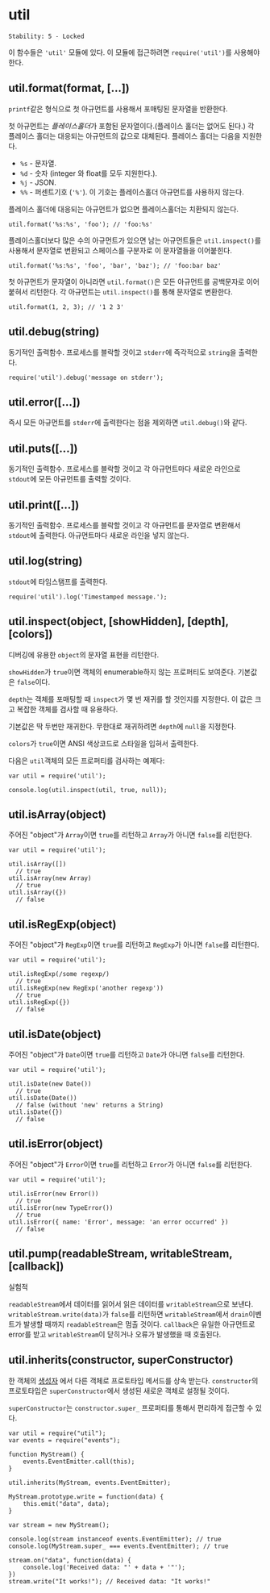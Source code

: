 # util

    Stability: 5 - Locked

이 함수들은 `'util'` 모듈에 있다. 이 모듈에 접근하려면 `require('util')`를 사용해야
한다.


## util.format(format, [...])

`printf`같은 형식으로 첫 아규먼트를 사용해서 포매팅된 문자열을 반환한다.

첫 아규먼트는 *플레이스홀더*가 포함된 문자열이다.(플레이스 홀더는 없어도 된다.)
각 플레이스 홀더는 대응되는 아규먼트의 값으로 대체된다. 플레이스 홀더는
다음을 지원한다.

* `%s` - 문자열.
* `%d` - 숫자 (integer 와 float를 모두 지원한다.).
* `%j` - JSON.
* `%%` - 퍼센트기호 (`'%'`). 이 기호는 플레이스홀더 아규먼트를 사용하지 않는다.

플레이스 홀더에 대응되는 아규먼트가 없으면 플레이스홀더는 치환되지 않는다.

    util.format('%s:%s', 'foo'); // 'foo:%s'

플레이스홀더보다 많은 수의 아규먼트가 있으면 남는 아규먼트들은 `util.inspect()`를 사용해서
문자열로 변환되고 스페이스를 구분자로 이 문자열들을 이어붙힌다.

    util.format('%s:%s', 'foo', 'bar', 'baz'); // 'foo:bar baz'

첫 아규먼트가 문자열이 아니라면 `util.format()`은 모든 아규먼트를 공백문자로 이어붙혀서
리턴한다. 각 아규먼트는 `util.inspect()`를 통해 문자열로 변환한다.

    util.format(1, 2, 3); // '1 2 3'


## util.debug(string)

동기적인 출력함수. 프로세스를 블락할 것이고 `stderr`에 즉각적으로
`string`을 출력한다.

    require('util').debug('message on stderr');

## util.error([...])

즉시 모든 아규먼트를 `stderr`에 출력한다는 점을 제외하면 `util.debug()`와 같다.

## util.puts([...])

동기적인 출력함수. 프로세스를 블락할 것이고 각 아규먼트마다 새로운 라인으로 `stdout`에 
모든 아규먼트를 출력할 것이다.

## util.print([...])

동기적인 출력함수. 프로세스를 블락할 것이고 각 아규먼트를 문자열로 변환해서 `stdout`에 
출력한다. 아규먼트마다 새로운 라인을 넣지 않는다.

## util.log(string)

`stdout`에 타임스탬프를 출력한다.

    require('util').log('Timestamped message.');


## util.inspect(object, [showHidden], [depth], [colors])

디버깅에 유용한 `object`의 문자열 표현을 리턴한다.

`showHidden`가 `true`이면 객체의 enumerable하지 않는 프로퍼티도 보여준다.
기본값은 `false`이다.

`depth`는 객체를 포매팅할 때 `inspect`가 몇 번 재귀를 할 것인지를 지정한다.
이 값은 크고 복잡한 객체를 검사할 때 유용하다.

기본값은 딱 두번만 재귀한다. 무한대로 재귀하려면 `depth`에 `null`을 지정한다.

`colors`가 `true`이면 ANSI 색상코드로 스타일을 입혀서 출력한다.

다음은 `util`객체의 모든 프로퍼티를 검사하는 예제다:

    var util = require('util');

    console.log(util.inspect(util, true, null));


## util.isArray(object)

주어진 "object"가 `Array`이면 `true`를 리턴하고 `Array`가 아니면 `false`를
리턴한다.

    var util = require('util');

    util.isArray([])
      // true
    util.isArray(new Array)
      // true
    util.isArray({})
      // false


## util.isRegExp(object)

주어진 "object"가 `RegExp`이면 `true`를 리턴하고 `RegExp`가 아니면 
`false`를 리턴한다.

    var util = require('util');

    util.isRegExp(/some regexp/)
      // true
    util.isRegExp(new RegExp('another regexp'))
      // true
    util.isRegExp({})
      // false


## util.isDate(object)

주어진 "object"가 `Date`이면 `true`를 리턴하고 `Date`가 아니면 
`false`를 리턴한다.

    var util = require('util');

    util.isDate(new Date())
      // true
    util.isDate(Date())
      // false (without 'new' returns a String)
    util.isDate({})
      // false


## util.isError(object)

주어진 "object"가 `Error`이면 `true`를 리턴하고 `Error`가 아니면 
`false`를 리턴한다.

    var util = require('util');

    util.isError(new Error())
      // true
    util.isError(new TypeError())
      // true
    util.isError({ name: 'Error', message: 'an error occurred' })
      // false


## util.pump(readableStream, writableStream, [callback])

실험적

`readableStream`에서 데이터를 읽어서 읽은 데이터를 `writableStream`으로 보낸다.
`writableStream.write(data)`가 `false`를 리턴하면 `writableStream`에서 
`drain`이벤트가 발생할 때까지 `readableStream`은 멈출 것이다. `callback`은 유일한
아규먼트로 error를 받고 `writableStream`이 닫히거나 오류가 발생했을 때 호출된다.


## util.inherits(constructor, superConstructor)

한 객체의 
[생성자](https://developer.mozilla.org/en/JavaScript/Reference/Global_Objects/Object/constructor)
에서 다른 객체로 프로토타입 메서드를 상속 받는다. `constructor`의 프로토타입은 
`superConstructor`에서 생성된 새로운 객체로 설정될 것이다.

`superConstructor`는 `constructor.super_` 프로퍼티를
통해서 편리하게 접근할 수 있다.

    var util = require("util");
    var events = require("events");

    function MyStream() {
        events.EventEmitter.call(this);
    }

    util.inherits(MyStream, events.EventEmitter);

    MyStream.prototype.write = function(data) {
        this.emit("data", data);
    }

    var stream = new MyStream();

    console.log(stream instanceof events.EventEmitter); // true
    console.log(MyStream.super_ === events.EventEmitter); // true

    stream.on("data", function(data) {
        console.log('Received data: "' + data + '"');
    })
    stream.write("It works!"); // Received data: "It works!"
